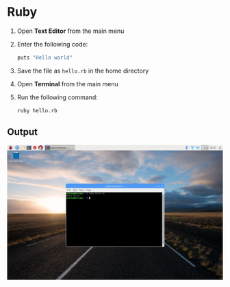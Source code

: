 # Ruby

1. Open **Text Editor** from the main menu

1. Enter the following code:

    ```bash
    puts "Hello world"
    ```

1. Save the file as `hello.rb` in the home directory

1. Open **Terminal** from the main menu

1. Run the following command:

    ```bash
    ruby hello.rb
    ```

## Output

![](images/ruby-1.png)
